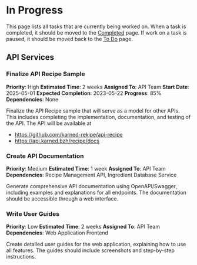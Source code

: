 # In Progress

This page lists all tasks that are currently being worked on. When a task is completed, it should be moved to 
the [Completed](completed.md) page. If work on a task is paused, it should be moved back to the [To Do](todo.md) page.

## API Services

### Finalize API Recipe Sample

**Priority**: High
**Estimated Time**: 2 weeks
**Assigned To**: API Team
**Start Date**: 2025-05-01
**Expected Completion**: 2023-05-22
**Progress**: 85%
**Dependencies**: None

Finalize the API Recipe sample that will serve as a model for other APIs. This includes completing the implementation, 
documentation, and testing of the API. The API will be available at 
- https://github.com/karned-rekipe/api-recipe
- https://api.karned.bzh/recipe/docs

### Create API Documentation

**Priority**: Medium
**Estimated Time**: 1 week
**Assigned To**: API Team
**Dependencies**: Recipe Management API, Ingredient Database Service

Generate comprehensive API documentation using OpenAPI/Swagger, including examples and explanations for all endpoints. 
The documentation should be accessible through a web interface.

### Write User Guides

**Priority**: Low
**Estimated Time**: 2 weeks
**Assigned To**: API Team
**Dependencies**: Web Application Frontend

Create detailed user guides for the web application, explaining how to use all features. The guides should include 
screenshots and step-by-step instructions.